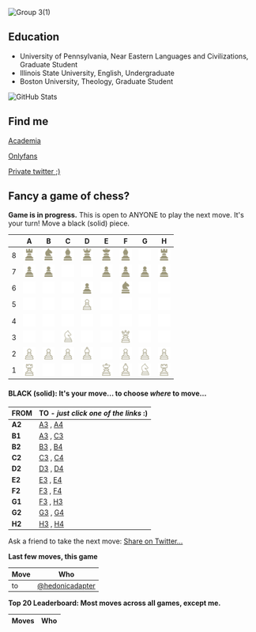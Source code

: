 
![Group 3(1)](https://github.com/user-attachments/assets/b88d76eb-6ea7-48e1-b85e-1157affbac6a)
## Education
* University of Pennsylvania, Near Eastern Languages and Civilizations, Graduate Student
* Illinois State University, English, Undergraduate
* Boston University, Theology, Graduate Student

<p>
  <img src="https://github-readme-stats.vercel.app/api?username=hedonicadapter&amp;show_icons=true&theme=w" alt="GitHub Stats">
</p>

## Find me
[Academia](https://upenn.academia.edu/HoldenMarshall)

[Onlyfans](https://upenn.academia.edu/HoldenMarshall)

[Private twitter ;)](https://upenn.academia.edu/HoldenMarshall)

## Fancy a game of chess?
**Game is in progress.** This is open to ANYONE to play the next move. It's your turn! Move a black (solid) piece.  

|   | A | B | C | D | E | F | G | H |
| - | - | - | - | - | - | - | - | - |
| 8 | ![](https://raw.githubusercontent.com/hedonicadapter/chungus/master/chess_images/r.png) | ![](https://raw.githubusercontent.com/hedonicadapter/chungus/master/chess_images/n.png) | ![](https://raw.githubusercontent.com/hedonicadapter/chungus/master/chess_images/b.png) | ![](https://raw.githubusercontent.com/hedonicadapter/chungus/master/chess_images/q.png) | ![](https://raw.githubusercontent.com/hedonicadapter/chungus/master/chess_images/k.png) | ![](https://raw.githubusercontent.com/hedonicadapter/chungus/master/chess_images/b.png) | ![](https://raw.githubusercontent.com/hedonicadapter/chungus/master/chess_images/blank.png) | ![](https://raw.githubusercontent.com/hedonicadapter/chungus/master/chess_images/r.png) |
| 7 | ![](https://raw.githubusercontent.com/hedonicadapter/chungus/master/chess_images/p.png) | ![](https://raw.githubusercontent.com/hedonicadapter/chungus/master/chess_images/p.png) | ![](https://raw.githubusercontent.com/hedonicadapter/chungus/master/chess_images/blank.png) | ![](https://raw.githubusercontent.com/hedonicadapter/chungus/master/chess_images/blank.png) | ![](https://raw.githubusercontent.com/hedonicadapter/chungus/master/chess_images/p.png) | ![](https://raw.githubusercontent.com/hedonicadapter/chungus/master/chess_images/p.png) | ![](https://raw.githubusercontent.com/hedonicadapter/chungus/master/chess_images/p.png) | ![](https://raw.githubusercontent.com/hedonicadapter/chungus/master/chess_images/p.png) |
| 6 | ![](https://raw.githubusercontent.com/hedonicadapter/chungus/master/chess_images/blank.png) | ![](https://raw.githubusercontent.com/hedonicadapter/chungus/master/chess_images/blank.png) | ![](https://raw.githubusercontent.com/hedonicadapter/chungus/master/chess_images/blank.png) | ![](https://raw.githubusercontent.com/hedonicadapter/chungus/master/chess_images/p.png) | ![](https://raw.githubusercontent.com/hedonicadapter/chungus/master/chess_images/blank.png) | ![](https://raw.githubusercontent.com/hedonicadapter/chungus/master/chess_images/n.png) | ![](https://raw.githubusercontent.com/hedonicadapter/chungus/master/chess_images/blank.png) | ![](https://raw.githubusercontent.com/hedonicadapter/chungus/master/chess_images/blank.png) |
| 5 | ![](https://raw.githubusercontent.com/hedonicadapter/chungus/master/chess_images/blank.png) | ![](https://raw.githubusercontent.com/hedonicadapter/chungus/master/chess_images/blank.png) | ![](https://raw.githubusercontent.com/hedonicadapter/chungus/master/chess_images/blank.png) | ![](https://raw.githubusercontent.com/hedonicadapter/chungus/master/chess_images/P.png) | ![](https://raw.githubusercontent.com/hedonicadapter/chungus/master/chess_images/blank.png) | ![](https://raw.githubusercontent.com/hedonicadapter/chungus/master/chess_images/blank.png) | ![](https://raw.githubusercontent.com/hedonicadapter/chungus/master/chess_images/blank.png) | ![](https://raw.githubusercontent.com/hedonicadapter/chungus/master/chess_images/blank.png) |
| 4 | ![](https://raw.githubusercontent.com/hedonicadapter/chungus/master/chess_images/blank.png) | ![](https://raw.githubusercontent.com/hedonicadapter/chungus/master/chess_images/blank.png) | ![](https://raw.githubusercontent.com/hedonicadapter/chungus/master/chess_images/blank.png) | ![](https://raw.githubusercontent.com/hedonicadapter/chungus/master/chess_images/blank.png) | ![](https://raw.githubusercontent.com/hedonicadapter/chungus/master/chess_images/blank.png) | ![](https://raw.githubusercontent.com/hedonicadapter/chungus/master/chess_images/blank.png) | ![](https://raw.githubusercontent.com/hedonicadapter/chungus/master/chess_images/blank.png) | ![](https://raw.githubusercontent.com/hedonicadapter/chungus/master/chess_images/blank.png) |
| 3 | ![](https://raw.githubusercontent.com/hedonicadapter/chungus/master/chess_images/blank.png) | ![](https://raw.githubusercontent.com/hedonicadapter/chungus/master/chess_images/blank.png) | ![](https://raw.githubusercontent.com/hedonicadapter/chungus/master/chess_images/N.png) | ![](https://raw.githubusercontent.com/hedonicadapter/chungus/master/chess_images/blank.png) | ![](https://raw.githubusercontent.com/hedonicadapter/chungus/master/chess_images/blank.png) | ![](https://raw.githubusercontent.com/hedonicadapter/chungus/master/chess_images/Q.png) | ![](https://raw.githubusercontent.com/hedonicadapter/chungus/master/chess_images/blank.png) | ![](https://raw.githubusercontent.com/hedonicadapter/chungus/master/chess_images/blank.png) |
| 2 | ![](https://raw.githubusercontent.com/hedonicadapter/chungus/master/chess_images/P.png) | ![](https://raw.githubusercontent.com/hedonicadapter/chungus/master/chess_images/P.png) | ![](https://raw.githubusercontent.com/hedonicadapter/chungus/master/chess_images/P.png) | ![](https://raw.githubusercontent.com/hedonicadapter/chungus/master/chess_images/B.png) | ![](https://raw.githubusercontent.com/hedonicadapter/chungus/master/chess_images/blank.png) | ![](https://raw.githubusercontent.com/hedonicadapter/chungus/master/chess_images/P.png) | ![](https://raw.githubusercontent.com/hedonicadapter/chungus/master/chess_images/P.png) | ![](https://raw.githubusercontent.com/hedonicadapter/chungus/master/chess_images/P.png) |
| 1 | ![](https://raw.githubusercontent.com/hedonicadapter/chungus/master/chess_images/R.png) | ![](https://raw.githubusercontent.com/hedonicadapter/chungus/master/chess_images/blank.png) | ![](https://raw.githubusercontent.com/hedonicadapter/chungus/master/chess_images/blank.png) | ![](https://raw.githubusercontent.com/hedonicadapter/chungus/master/chess_images/blank.png) | ![](https://raw.githubusercontent.com/hedonicadapter/chungus/master/chess_images/K.png) | ![](https://raw.githubusercontent.com/hedonicadapter/chungus/master/chess_images/B.png) | ![](https://raw.githubusercontent.com/hedonicadapter/chungus/master/chess_images/N.png) | ![](https://raw.githubusercontent.com/hedonicadapter/chungus/master/chess_images/R.png) |

#### **BLACK (solid):** It's your move... to choose _where_ to move...

| FROM | TO - _just click one of the links_ :) |
| ---- | -- |
| **A2** | [A3](https://github.com/hedonicadapter/chungus/issues/new?title=chess%7Cmove%7Ca2a3%7C14&body=Just+push+%27Submit+new+issue%27.+You+don%27t+need+to+do+anything+else.) , [A4](https://github.com/hedonicadapter/chungus/issues/new?title=chess%7Cmove%7Ca2a4%7C14&body=Just+push+%27Submit+new+issue%27.+You+don%27t+need+to+do+anything+else.) |
| **B1** | [A3](https://github.com/hedonicadapter/chungus/issues/new?title=chess%7Cmove%7Cb1a3%7C14&body=Just+push+%27Submit+new+issue%27.+You+don%27t+need+to+do+anything+else.) , [C3](https://github.com/hedonicadapter/chungus/issues/new?title=chess%7Cmove%7Cb1c3%7C14&body=Just+push+%27Submit+new+issue%27.+You+don%27t+need+to+do+anything+else.) |
| **B2** | [B3](https://github.com/hedonicadapter/chungus/issues/new?title=chess%7Cmove%7Cb2b3%7C14&body=Just+push+%27Submit+new+issue%27.+You+don%27t+need+to+do+anything+else.) , [B4](https://github.com/hedonicadapter/chungus/issues/new?title=chess%7Cmove%7Cb2b4%7C14&body=Just+push+%27Submit+new+issue%27.+You+don%27t+need+to+do+anything+else.) |
| **C2** | [C3](https://github.com/hedonicadapter/chungus/issues/new?title=chess%7Cmove%7Cc2c3%7C14&body=Just+push+%27Submit+new+issue%27.+You+don%27t+need+to+do+anything+else.) , [C4](https://github.com/hedonicadapter/chungus/issues/new?title=chess%7Cmove%7Cc2c4%7C14&body=Just+push+%27Submit+new+issue%27.+You+don%27t+need+to+do+anything+else.) |
| **D2** | [D3](https://github.com/hedonicadapter/chungus/issues/new?title=chess%7Cmove%7Cd2d3%7C14&body=Just+push+%27Submit+new+issue%27.+You+don%27t+need+to+do+anything+else.) , [D4](https://github.com/hedonicadapter/chungus/issues/new?title=chess%7Cmove%7Cd2d4%7C14&body=Just+push+%27Submit+new+issue%27.+You+don%27t+need+to+do+anything+else.) |
| **E2** | [E3](https://github.com/hedonicadapter/chungus/issues/new?title=chess%7Cmove%7Ce2e3%7C14&body=Just+push+%27Submit+new+issue%27.+You+don%27t+need+to+do+anything+else.) , [E4](https://github.com/hedonicadapter/chungus/issues/new?title=chess%7Cmove%7Ce2e4%7C14&body=Just+push+%27Submit+new+issue%27.+You+don%27t+need+to+do+anything+else.) |
| **F2** | [F3](https://github.com/hedonicadapter/chungus/issues/new?title=chess%7Cmove%7Cf2f3%7C14&body=Just+push+%27Submit+new+issue%27.+You+don%27t+need+to+do+anything+else.) , [F4](https://github.com/hedonicadapter/chungus/issues/new?title=chess%7Cmove%7Cf2f4%7C14&body=Just+push+%27Submit+new+issue%27.+You+don%27t+need+to+do+anything+else.) |
| **G1** | [F3](https://github.com/hedonicadapter/chungus/issues/new?title=chess%7Cmove%7Cg1f3%7C14&body=Just+push+%27Submit+new+issue%27.+You+don%27t+need+to+do+anything+else.) , [H3](https://github.com/hedonicadapter/chungus/issues/new?title=chess%7Cmove%7Cg1h3%7C14&body=Just+push+%27Submit+new+issue%27.+You+don%27t+need+to+do+anything+else.) |
| **G2** | [G3](https://github.com/hedonicadapter/chungus/issues/new?title=chess%7Cmove%7Cg2g3%7C14&body=Just+push+%27Submit+new+issue%27.+You+don%27t+need+to+do+anything+else.) , [G4](https://github.com/hedonicadapter/chungus/issues/new?title=chess%7Cmove%7Cg2g4%7C14&body=Just+push+%27Submit+new+issue%27.+You+don%27t+need+to+do+anything+else.) |
| **H2** | [H3](https://github.com/hedonicadapter/chungus/issues/new?title=chess%7Cmove%7Ch2h3%7C14&body=Just+push+%27Submit+new+issue%27.+You+don%27t+need+to+do+anything+else.) , [H4](https://github.com/hedonicadapter/chungus/issues/new?title=chess%7Cmove%7Ch2h4%7C14&body=Just+push+%27Submit+new+issue%27.+You+don%27t+need+to+do+anything+else.) |

Ask a friend to take the next move: [Share on Twitter...](https://twitter.com/share?text=I'm+playing+chess+on+a+GitHub+Profile+Readme!+Can+you+please+take+the+next+move+at+https://github.com/hmarsh97)

**Last few moves, this game**

| Move  | Who |
| ----- | --- |
|  to  | [@hedonicadapter](https://github.com/hedonicadapter) |

**Top 20 Leaderboard: Most moves across all games, except me.**

| Moves | Who |
| ----- | --- |
